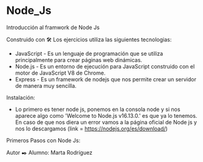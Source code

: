 # Node_Js
Introducción al framwork de Node Js

Construido con 🛠️
Los ejercicios utiliza las siguientes tecnologias:

* JavaScript - Es un lenguaje de programación que se utiliza principalmente para crear páginas web dinámicas.
* Node.js - Es un entorno de ejecución para JavaScript construido con el motor de JavaScript V8 de Chrome.
* Express - Es un framework de nodejs que nos permite crear un servidor de manera muy sencilla.

Instalación:
- Lo primero es tener node js, ponemos en la consola node y si nos aparece algo como 'Welcome to Node.js v16.13.0.' es que ya lo tenemos. En caso de que nos diera un error vamos a la página oficial de Node js y nos lo descargamos (link = https://nodejs.org/es/download/) 


Primeros Pasos con Node Js:



Autor ✒️
Alumno: Marta Rodríguez
